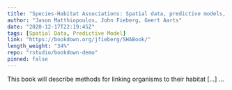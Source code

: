 ```yaml
---
title: "Species-Habitat Associations: Spatial data, predictive models, and ecological insights"
author: "Jason Matthiopoulos, John Fieberg, Geert Aarts"
date: "2020-12-17T22:19:45Z"
tags: [Spatial Data, Predictive Model]
link: "https://bookdown.org/jfieberg/SHABook/"
length_weight: "34%"
repo: "rstudio/bookdown-demo"
pinned: false
---
```


This book will describe methods for linking organisms to their habitat [...]  ...

